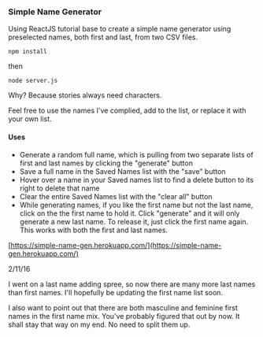 ### Simple Name Generator

Using ReactJS tutorial base to create a simple name generator using preselected names, both first and last, from two CSV files.

`npm install`

then

`node server.js`


Why?  Because stories always need characters.

Feel free to use the names I've complied, add to the list, or replace it with your own list.


#### Uses

- Generate a random full name, which is pulling from two separate lists of first and last names by clicking the "generate" button
- Save a full name in the Saved Names list with the "save" button
- Hover over a name in your Saved names list to find a delete button to its right to delete that name
- Clear the entire Saved Names list with the "clear all" button
- While generating names, if you like the first name but not the last name, click on the the first name to hold it.  Click "generate" and it will only generate a new last name.  To release it, just click the first name again.  This works with both the first and last names.


[https://simple-name-gen.herokuapp.com/](https://simple-name-gen.herokuapp.com/)


2/11/16

I went on a last name adding spree, so now there are many more last names than first names.  I'll hopefully be updating the first name list soon.

I also want to point out that there are both masculine and feminine first names in the first name mix.  You've probably figured that out by now. It shall stay that way on my end.  No need to split them up.